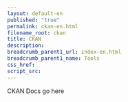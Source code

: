 ```yaml
---
layout: default-en
published: "true"
permalink: ckan-en.html
filename_root: ckan
title: CKAN
description:
breadcrumb_parent1_url: index-en.html
breadcrumb_parent1_name: Tools
css_href:
script_src:
---
```


CKAN Docs go here
